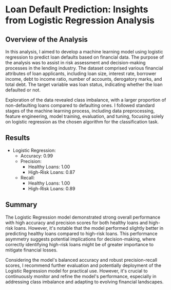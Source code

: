 # Loan Default Prediction: Insights from Logistic Regression Analysis

## Overview of the Analysis

In this analysis, I aimed to develop a machine learning model using logistic regression to predict loan defaults based on financial data. The purpose of the analysis was to assist in risk assessment and decision-making processes in the lending industry. The dataset comprised various financial attributes of loan applicants, including loan size, interest rate, borrower income, debt to income ratio, number of accounts, derogatory marks, and total debt. The target variable was loan status, indicating whether the loan defaulted or not.

Exploration of the data revealed class imbalance, with a larger proportion of non-defaulting loans compared to defaulting ones. I followed standard stages of the machine learning process, including data preprocessing, feature engineering, model training, evaluation, and tuning, focusing solely on logistic regression as the chosen algorithm for the classification task.

## Results

* Logistic Regression:
    * Accuracy: 0.99
    * Precision:
        * Healthy Loans: 1.00
        * High-Risk Loans: 0.87
    * Recall:
        * Healthy Loans: 1.00
        * High-Risk Loans: 0.89

## Summary

The Logistic Regression model demonstrated strong overall performance with high accuracy and precision scores for both healthy loans and high-risk loans. However, it's notable that the model performed slightly better in predicting healthy loans compared to high-risk loans. This performance asymmetry suggests potential implications for decision-making, where correctly identifying high-risk loans might be of greater importance to mitigate financial losses.

Considering the model's balanced accuracy and robust precision-recall scores, I recommend further evaluation and potentially deployment of the Logistic Regression model for practical use. However, it's crucial to continuously monitor and refine the model's performance, especially in addressing class imbalance and adapting to evolving financial landscapes.
